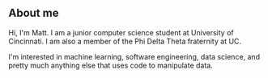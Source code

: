 ## About me

<!--
**mattheeter/mattheeter** is a ✨ _special_ ✨ repository because its `README.md` (this file) appears on your GitHub profile.
-->
Hi, I'm Matt. I am a junior computer science student at University of Cincinnati. I am also a member of the Phi Delta Theta fraternity at UC.

I'm interested in machine learning, software engineering, data science, and pretty much anything else that uses code to manipulate data.
